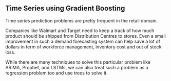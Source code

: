 ## Time Series using Gradient Boosting

Time series prediction problems are pretty frequent in the retail domain. 

Companies like Walmart and Target need to keep a track of how much product should be shipped from Distribution Centres to stores. Even a small improvement in such a demand forecasting system can help save a lot of dollars in term of workforce management, inventory cost and out of stock loss.

While there are many techniques to solve this particular problem like ARIMA, Prophet, and LSTMs, we can also treat such a problem as a regression problem too and use trees to solve it. 

